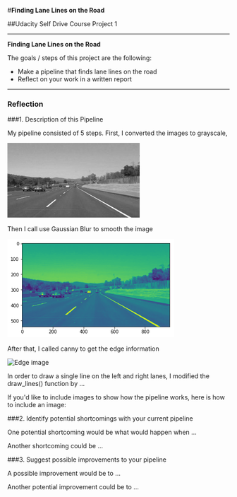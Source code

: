 #**Finding Lane Lines on the Road** 

##Udacity Self Drive Course Project 1

---

**Finding Lane Lines on the Road**

The goals / steps of this project are the following:
* Make a pipeline that finds lane lines on the road
* Reflect on your work in a written report


[//]: # (Image References)

[image1]: ./examples/grayscale.jpg "Grayscale"
[blurImage]: ./middle_steps/blur.png "Gaussian Blur"
[edgeImage]: ./middle_steps/edge.png "Canny Edge"

---

### Reflection

###1. Description of this Pipeline 

My pipeline consisted of 5 steps. 
First, I converted the images to grayscale,

![gray image][image1]

Then I call use Gaussian Blur to smooth the image

![Blur Image][blurImage]

After that, I called canny to get the edge information

![Edge image][edgeImage]

In order to draw a single line on the left and right lanes, I modified the draw_lines() function by ...

If you'd like to include images to show how the pipeline works, here is how to include an image: 



###2. Identify potential shortcomings with your current pipeline


One potential shortcoming would be what would happen when ... 

Another shortcoming could be ...


###3. Suggest possible improvements to your pipeline

A possible improvement would be to ...

Another potential improvement could be to ...
